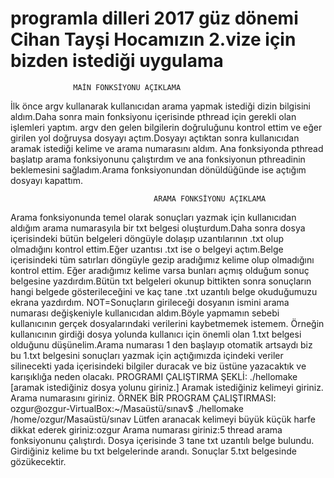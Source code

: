 # programla dilleri 2017 güz dönemi Cihan Tayşi Hocamızın 2.vize için bizden istediği uygulama

                  MAİN FONKSİYONU AÇIKLAMA
İlk önce argv kullanarak kullanıcıdan arama yapmak istediği dizin bilgisini aldım.Daha sonra main fonksiyonu içerisinde pthread için gerekli olan işlemleri yaptım.
argv den gelen bilgilerin doğruluğunu kontrol ettim ve eğer girilen yol doğruysa dosyayı açtım.Dosyayı açtıktan sonra kullanıcıdan aramak istediği kelime ve arama numarasını aldım.
Ana fonksiyonda pthread başlatıp arama fonksiyonunu çalıştırdım ve ana fonksiyonun pthreadinin beklemesini sağladım.Arama fonksiyonundan dönüldüğünde ise açtığım dosyayı kapattım.
								
								    ARAMA FONKSİYONU AÇIKLAMA	
Arama fonksiyonunda temel olarak sonuçları yazmak için kullanıcıdan aldığım arama numarasyıla bir txt belgesi oluşturdum.Daha sonra dosya içerisindeki bütün belgeleri döngüyle dolaşıp uzantılarının
.txt olup olmadığını kontrol ettim.Eğer uzantısı .txt ise o belgeyi açtım.Belge içerisindeki tüm satırları döngüyle gezip aradığımız kelime olup olmadığını kontrol ettim.
Eğer aradığımız kelime varsa bunları açmış olduğum sonuç belgesine yazdırdım.Bütün txt belgeleri okunup bittikten sonra sonuçların hangi belgede gösterileceğini ve kaç tane .txt uzantılı belge
okuduğumuzu ekrana yazdırdım.
NOT=Sonuçların girileceği dosyanın ismini arama numarası değişkeniyle kullanıcıdan aldım.Böyle yapmamın sebebi kullanıcının gerçek dosyalarındaki verilerini kaybetmemek istemem.
Örneğin kullanıcının girdiği dosya yolunda kullanıcı için önemli olan 1.txt belgesi olduğunu düşünelim.Arama numarası 1 den başlayıp otomatik artsaydı biz bu 1.txt belgesini sonuçları yazmak için 
açtığımızda içindeki veriler silinecekti yada içerisindeki bilgiler duracak ve biz üstüne yazacaktık ve karışıklığa neden olacakı.
								    PROGRAMI ÇALIŞTIRMA ŞEKLİ:
./hellomake [aramak istediğiniz dosya yolunu giriniz.]
Aramak istediğiniz kelimeyi giriniz.
Arama numarasını giriniz.
								   ÖRNEK BİR PROGRAM ÇALIŞTIRMASI:
ozgur@ozgur-VirtualBox:~/Masaüstü/sınav$ ./hellomake /home/ozgur/Masaüstü/sınav
Lütfen aranacak kelimeyi büyük küçük harfe dikkat ederek giriniz:ozgur
Arama numarası giriniz:5
thread arama fonksiyonunu çalıştırdı.
Dosya içerisinde 3 tane txt uzantılı belge bulundu.
Girdiğiniz kelime bu txt belgelerinde arandı.
Sonuçlar 5.txt belgesinde gözükecektir.

